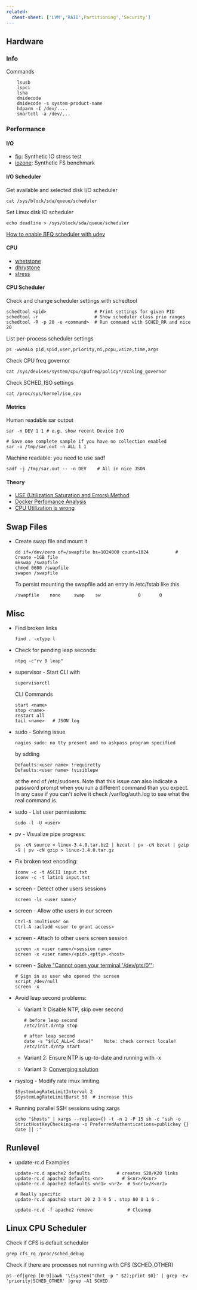 ```yaml
---
related:
  cheat-sheet: ['LVM','RAID',Partitioning','Security']
---
```


## Hardware

### Info

Commands

        lsusb
        lspci
        lsha
        dmidecode
        dmidecode -s system-product-name
        hdparm -I /dev/....
        smartctl -a /dev/...

### Performance

#### I/O

-   [fio](http://www.bluestop.org/fio/): Synthetic IO stress test
-   [iozone](http://www.iozone.org/): Synthetic FS benchmark

#### I/O Scheduler

Get available and selected disk I/O scheduler

    cat /sys/block/sda/queue/scheduler
    
Set Linux disk IO scheduler

    echo deadline > /sys/block/sda/queue/scheduler

[How to enable BFQ scheduler with udev](https://community.chakralinux.org/t/how-to-enable-the-bfq-i-o-scheduler-on-kernel-4-12/6418/16)

#### CPU

-   [whetstone](http://www.roylongbottom.org.uk/whetstone.htm)
-   [dhrystone](http://www.netlib.org/benchmark/dhry-c)
-   [stress](https://packages.debian.org/sid/stress)

#### CPU Scheduler

Check and change scheduler settings with schedtool

    schedtool <pid>                  # Print settings for given PID
    schedtool -r                     # Show scheduler class prio ranges
    schedtool -R -p 20 -e <command>  # Run command with SCHED_RR and nice 20
        
List per-process scheduler settings 

    ps -wweALo pid,spid,user,priority,ni,pcpu,vsize,time,args

Check CPU freq governor

    cat /sys/devices/system/cpu/cpufreq/policy*/scaling_governor

Check SCHED_ISO settings

    cat /proc/sys/kernel/iso_cpu

#### Metrics

Human readable sar output

    sar -n DEV 1 1 # e.g. show recent Device I/O 

    # Save one complete sample if you have no collection enabled 
    sar -o /tmp/sar.out -n ALL 1 1 

Machine readable: you need to use sadf

    sadf -j /tmp/sar.out -- -n DEV    # All in nice JSON

#### Theory

-   [USE (Utilization Saturation and Errors)
    Method](http://www.brendangregg.com/usemethod.html)
-   [Docker Perfomance
    Analysis](http://www.brendangregg.com/blog/2017-05-15/container-performance-analysis-dockercon-2017.html)
-   [CPU Utilization is
    wrong](http://www.brendangregg.com/blog/2017-05-09/cpu-utilization-is-wrong.html?utm_content=bufferfb890&utm_medium=social&utm_source=twitter.com&utm_campaign=buffer)

## Swap Files

- Create swap file and mount it

      dd if=/dev/zero of=/swapfile bs=1024000 count=1024          # Create ~1GB file
      mkswap /swapfile
      chmod 0600 /swapfile
      swapon /swapfile
      
  To persist mounting the swapfile add an entry in /etc/fstab like this
  
      /swapfile    none     swap    sw              0       0

## Misc

- Find broken links

      find . -xtype l

-   Check for pending leap seconds:

        ntpq -c"rv 0 leap"

-   supervisor - Start CLI with

        supervisorctl

    CLI Commands

        start <name>
        stop <name>
        restart all
        tail <name>   # JSON log

-   sudo - Solving issue

        nagios sudo: no tty present and no askpass program specified

    by adding

        Defaults:<user name> !requiretty
        Defaults:<user name> !visiblepw

    at the end of /etc/sudoers. Note that this issue can also indicate a
    password prompt when you run a different command than you expect. In
    any case if you can't solve it check /var/log/auth.log to see what
    the real command is.

-   sudo - List user permissions:

        sudo -l -U <user>

-   pv - Visualize pipe progress:

        pv -cN source < linux-3.4.0.tar.bz2 | bzcat | pv -cN bzcat | gzip -9 | pv -cN gzip > linux-3.4.0.tar.gz

-   Fix broken text encoding:

        iconv -c -t ASCII input.txt
        iconv -c -t latin1 input.txt

-   screen - Detect other users sessions

        screen -ls <user name>/

-   screen - Allow othe users in our screen

        Ctrl-A :multiuser on
        Ctrl-A :acladd <user to grant access>

-   screen - Attach to other users screen session

        screen -x <user name>/<session name>
        screen -x <user name>/<pid>.<ptty>.<host>

-   screen - [Solve "Cannot open your terminal
    '/dev/pts/0'"](http://makandracards.com/makandra/2533-solve-screen-error-cannot-open-your-terminal-dev-pts-0-please-check):

        # Sign in as user who opened the screen
        script /dev/null
        screen -x

-   Avoid leap second problems:
    - Variant 1: Disable NTP, skip over second

          # before leap second
          /etc/init.d/ntp stop

          # after leap second
          date -s "$(LC_ALL=C date)"    Note: check correct locale!
          /etc/init.d/ntp start

    -   Variant 2: Ensure NTP is up-to-date and running with -x
    -   Variant 3: [Converging solution](http://syslog.me/2015/06/04/a-humble-attempt-to-work-around-the-leap-second-2015-edition/)

-   rsyslog - Modify rate imux limiting

        $SystemLogRateLimitInterval 2
        $SystemLogRateLimitBurst 50  # increase this

-   Running parallel SSH sessions using xargs

        echo "$hosts" | xargs --replace={} -t -n 1 -P 15 sh -c "ssh -o StrictHostKeyChecking=no -o PreferredAuthentications=publickey {} date || :"

## Runlevel

-   update-rc.d Examples

        update-rc.d apache2 defaults          # creates S20/K20 links
        update-rc.d apache2 defaults <nr>       # S<nr>/K<nr>
        update-rc.d apache2 defaults <nr1> <nr2>  # S<nr1>/K<nr2>

        # Really specific 
        update-rc.d apache2 start 20 2 3 4 5 . stop 80 0 1 6 .

        update-rc.d -f apache2 remove             # Cleanup

## Linux CPU Scheduler

Check if CFS is default scheduler

    grep cfs_rq /proc/sched_debug
    
Check if there are processes not running with CFS (SCHED_OTHER)

    ps -ef|grep [0-9]|awk '\{system("chrt -p " $2);print $0}' | grep -Ev 'priority|SCHED_OTHER' |grep -A1 SCHED
